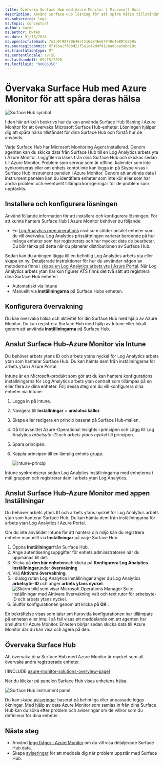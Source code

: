 ```yaml
---
title: Övervaka Surface Hub med Azure Monitor | Microsoft Docs
description: Använd Surface Hub lösning för att spåra hälso tillståndet för dina Surface Hub och förstå hur de används.
ms.subservice: logs
ms.topic: conceptual
author: bwren
ms.author: bwren
ms.date: 01/16/2018
ms.openlocfilehash: 7e3b0f92770b48ef5163846e67940efe80fb669a
ms.sourcegitcommit: 07166a1ff8bd23f5e1c49d4fd12badbca5ebd19c
ms.translationtype: MT
ms.contentlocale: sv-SE
ms.lasthandoff: 09/15/2020
ms.locfileid: "90085356"
---
```

# <a name="monitor-surface-hubs-with-azure-monitor-to-track-their-health"></a>Övervaka Surface Hub med Azure Monitor för att spåra deras hälsa

![Surface Hub symbol](./media/surface-hubs/surface-hub-symbol.png)

I den här artikeln beskrivs hur du kan använda Surface Hub lösning i Azure Monitor för att övervaka Microsoft Surface Hub-enheter. Lösningen hjälper dig att spåra hälso tillståndet för dina Surface Hub och förstå hur de används.

Varje Surface Hub har Microsoft Monitoring Agent installerad. Genom agenten kan du skicka data från Surface Hub till en Log Analytics arbets yta i Azure Monitor. Loggfilerna läses från dina Surface Hub och skickas sedan till Azure Monitor. Problem som servrar som är offline, kalender som inte synkroniseras eller om enhets kontot inte kan logga in på Skype visas i Surface Hub instrument panelen i Azure Monitor. Genom att använda data i instrument panelen kan du identifiera enheter som inte kör eller som har andra problem och eventuellt tillämpa korrigeringar för de problem som upptäckts.

## <a name="install-and-configure-the-solution"></a>Installera och konfigurera lösningen
Använd följande information för att installera och konfigurera lösningen. För att kunna hantera Surface Hub i Azure Monitor behöver du följande:

* En [Log Analytics prenumerations](https://azure.microsoft.com/pricing/details/log-analytics/) nivå som stöder antalet enheter som du vill övervaka. Log Analytics prissättningen varierar beroende på hur många enheter som har registrerats och hur mycket data de bearbetar. Du bör tänka på detta när du planerar distributionen av Surface Hub.

Sedan kan du antingen lägga till en befintlig Log Analytics arbets yta eller skapa en ny. Detaljerade instruktioner för hur du använder någon av metoderna finns i [skapa en Log Analytics arbets yta i Azure Portal](../learn/quick-create-workspace.md). När Log Analytics arbets ytan har kon figurer ATS finns det två sätt att registrera dina Surface Hub enheter:

* Automatiskt via Intune
* Manuellt via **inställningarna** på Surface Hubs enheten.

## <a name="set-up-monitoring"></a>Konfigurera övervakning
Du kan övervaka hälsa och aktivitet för din Surface Hub med hjälp av Azure Monitor. Du kan registrera Surface Hub med hjälp av Intune eller lokalt genom att använda **inställningarna** på Surface Hub.

## <a name="connect-surface-hubs-to-azure-monitor-through-intune"></a>Anslut Surface Hub-Azure Monitor via Intune
Du behöver arbets ytans ID och arbets ytans nyckel för Log Analytics arbets ytan som hanterar Surface Hub. Du kan hämta dem från inställningarna för arbets ytan i Azure Portal.

Intune är en Microsoft-produkt som gör att du kan hantera konfigurations inställningarna för Log Analytics arbets ytan centralt som tillämpas på en eller flera av dina enheter. Följ dessa steg om du vill konfigurera dina enheter via Intune:

1. Logga in på Intune.
2. Navigera till **Inställningar**  >  **anslutna källor**.
3. Skapa eller redigera en princip baserat på Surface Hub-mallen.
4. Gå till avsnittet Azure-Operational Insights i principen och Lägg till Log Analytics *arbetsyte-ID* och *arbets ytans nyckel* till principen.
5. Spara principen.
6. Koppla principen till en lämplig enhets grupp.

   ![Intune-princip](./media/surface-hubs/intune.png)

Intune synkroniserar sedan Log Analytics inställningarna med enheterna i mål gruppen och registrerar dem i arbets ytan Log Analytics.

## <a name="connect-surface-hubs-to-azure-monitor-using-the-settings-app"></a>Anslut Surface Hub-Azure Monitor med appen Inställningar
Du behöver arbets ytans ID och arbets ytans nyckel för Log Analytics arbets ytan som hanterar Surface Hub. Du kan hämta dem från inställningarna för arbets ytan Log Analytics i Azure Portal.

Om du inte använder Intune för att hantera din miljö kan du registrera enheter manuellt via **Inställningar** på varje Surface Hub:

1. Öppna **Inställningar**från Surface Hub.
2. Ange autentiseringsuppgifter för enhets administratören när du uppmanas till det.
3. Klicka på **den här enheten**och klicka på **Konfigurera Log Analytics inställningar**under **övervakning**.
4. Välj **Aktivera övervakning**.
5. I dialog rutan Log Analytics inställningar anger du Log Analytics **arbetsyte-ID** och anger **arbets ytans nyckel**.  
   ![Skärm bild som visar Microsoft Operations Manager Suite-inställningar med Aktivera övervakning valt och text rutor för arbetsyte-ID och arbets ytans nyckel.](./media/surface-hubs/settings.png)
6. Slutför konfigurationen genom att klicka på **OK** .

En bekräftelse visas som talar om huruvida konfigurationen har tillämpats på enheten eller inte. I så fall visas ett meddelande om att agenten har anslutits till Azure Monitor. Enheten börjar sedan skicka data till Azure Monitor där du kan visa och agera på den.

## <a name="monitor-surface-hubs"></a>Övervaka Surface Hub
Att övervaka dina Surface Hub med Azure Monitor är mycket som att övervaka andra registrerade enheter.

[!INCLUDE [azure-monitor-solutions-overview-page](../../../includes/azure-monitor-solutions-overview-page.md)]

När du klickar på panelen Surface Hub visas enhetens hälsa.

   ![Surface Hub instrument panel](./media/surface-hubs/surface-hub-dashboard.png)

Du kan skapa [aviseringar](../platform/alerts-overview.md) baserat på befintliga eller anpassade loggs ökningar. Med hjälp av data Azure Monitor som samlas in från dina Surface Hub kan du söka efter problem och aviseringar om de villkor som du definierar för dina enheter.

## <a name="next-steps"></a>Nästa steg
* Använd [logg frågor i Azure Monitor](../log-query/log-query-overview.md) om du vill visa detaljerade Surface Hub data.
* Skapa [aviseringar](../platform/alerts-overview.md) för att meddela dig när problem uppstår med Surface Hub.
